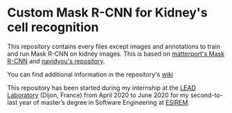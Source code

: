 # Custom Mask R-CNN for Kidney's cell recognition

This repository contains every files except images and annotations to train and run Mask R-CNN on kidney images. This is based on [matterport's Mask R-CNN](https://github.com/matterport/Mask_RCNN) and [navidyou's repository](https://github.com/navidyou/Mask-RCNN-implementation-for-cell-nucleus-detection-executable-on-google-colab-).

You can find additional information in the repository's [wiki](https://github.com/AdrienJaugey/Custom-Mask-R-CNN-for-kidney-s-cell-recognition/wiki)

This repository has been started during my internship at the [LEAD Laboratory](http://leadserv.u-bourgogne.fr/en/) (Dijon, France) from April 2020 to June 2020 for my second-to-last year of master’s degree in Software Engineering at [ESIREM](https://esirem.u-bourgogne.fr/).
